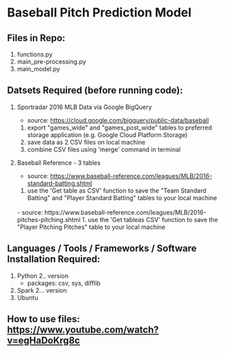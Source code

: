 # Baseball Pitch Prediction Model


## Files in Repo:
   
   1. functions.py
   2. main_pre-processing.py
   3. main_model.py

## Datsets Required (before running code):
  
   1. Sportradar 2016 MLB Data via Google BigQuery
        - source: https://cloud.google.com/bigquery/public-data/baseball
        1. export "games_wide" and "games_post_wide" tables to preferred storage application (e.g. Google Cloud Platform Storage)
        2. save data as 2 CSV files on local machine
        3. combine CSV files using 'merge' command in terminal 

   2. Baseball Reference - 3 tables
        - source: https://www.baseball-reference.com/leagues/MLB/2016-standard-batting.shtml
        1. use the 'Get table as CSV' function to save the "Team Standard Batting" and "Player Standard Batting" tables to your local machine
        <br> 
        - source: https://www.baseball-reference.com/leagues/MLB/2016-pitches-pitching.shtml
        1. use the 'Get tableas CSV' function to save the "Player Pitching Pitches" table to your local machine

## Languages / Tools / Frameworks / Software Installation Required:
   
   1. Python 2.. version
        - packages: csv, sys, difflib
   2. Spark 2... version
   3. Ubuntu 

## How to use files: https://www.youtube.com/watch?v=egHaDoKrg8c

